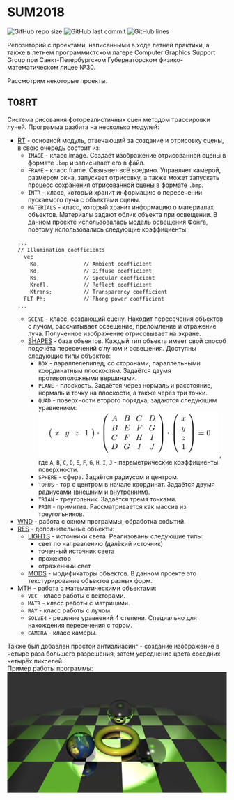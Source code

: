 # SUM2018

![GitHub repo size](https://img.shields.io/github/repo-size/derzhavin3016/SUM2018?style=plastic)
![GitHub last commit](https://img.shields.io/github/last-commit/derzhavin3016/SUM2018?color=red&style=plastic)
![GitHub lines](https://img.shields.io/tokei/lines/github/derzhavin3016/SUM2018?style=plastic)

Репозиторий с проектами, написанными в ходе летней практики, а также в летнем программистском лагере Computer Graphics Support Group при 
Санкт-Петербургском Губернаторском физико-математическом лицее
№30.  

Рассмотрим некоторые проекты. 

## T08RT

Система рисования фотореалистичных сцен методом трассировки лучей. Программа разбита на несколько модулей:
- [RT](https://github.com/derzhavin3016/SUM2018/tree/master/T08RT/RT) - основной модуль, отвечающий за создание и отрисовку сцены,
в свою очередь состоит из:
  - `IMAGE` - класс image. Создаёт изображение отрисованной сцены в формате `.bmp` и записывает его в файл.
  - `FRAME` - класс frame. Свзяывет всё воедино. Управляет камерой, размером окна, запускает отрисовку, а также может запускать процесс
  сохранения отрисованной сцены в формате `.bmp`.
  - `INTR` - класс, который хранит информацию о пересечении пускаемого луча с объектами сцены. 
  - `MATERIALS` - класс, который хранит информацию о материалах объектов. Материалы задают облик объекта при освещении. В данном проекте
  использовалась модель освещения Фонга, поэтому использовались следующие коэффициенты:
  ```
  ...
  // Illumination coefficients
    vec 
      Ka,              // Ambient coefficient
      Kd,              // Diffuse coefficient
      Ks,              // Specular coefficient
      Krefl,           // Reflect coefficient
      Ktrans;          // Transparency coefficient
    FLT Ph;            // Phong power coefficient
  ...
  ```
  - `SCENE` - класс, создающий сцену. Находит пересечения объектов с лучом, рассчитывает освещение, преломление и отражение луча.
  Полученное изображение отрисовывает на экране.
  - [SHAPES](https://github.com/derzhavin3016/SUM2018/tree/master/T08RT/RT/SHAPES) - база объектов. Каждый тип объекта имеет свой способ
  подсчёта пересечений с лучом и освещения. Доступны следующие типы объектов:
    - `BOX` -  параллелепипед, со сторонами, параллельными координатным плоскостям. Задаётся двумя противоположными вершинами.
    - `PLANE` - плоскость. Задаётся через нормаль и расстояние, нормаль и точку на плоскости, а также через три точки.
    - `QUAD` - поверхности второго порядка, задаются следующим уравнением:  
    ![QUAD_EQ](eq.png),  
    где `A`, `B`, `C`, `D`, `E`, `F`, `G`, `H`, `I`, `J` - параметрические коэффициенты поверхности.
    - `SPHERE` - сфера. Задаётся радиусом и центром.
    - `TORUS` - тор с центром в начале координат. Задаётся двумя радиусами (внешним и внутренним).
    - `TRIAN` - треугольник. Задаётся тремя точками.
    - `PRIM`  - примитив. Рассматривается как массив из треугольников.
- [WND](https://github.com/derzhavin3016/SUM2018/tree/master/T08RT/WND) - работа с окном программы, обработка событий. 
- [RES](https://github.com/derzhavin3016/SUM2018/tree/master/T08RT/RES) - дополнительные объекты:
  - [LIGHTS](https://github.com/derzhavin3016/SUM2018/tree/master/T08RT/RES/LIGHTS) - источники света. Реализованы следующие типы:
    - свет по направлению (далёкий источник)
    - точечный источник света
    - прожектор
    - отраженный свет
  - [MODS](https://github.com/derzhavin3016/SUM2018/tree/master/T08RT/RES/MODS) - модификаторы объектов. В данном проекте это текстурирование объектов разных форм.
- [MTH](https://github.com/derzhavin3016/SUM2018/tree/master/T08RT/MTH) - работа с математическими объектами:
  - `VEC` - класс работы с векторами.
  - `MATR` - класс работы с матрицами.
  - `RAY` - класс работы с лучом.
  - `SOLVE4` - решение уравнений 4 степени. Специально для нахождения пересечения с тором.
  - `CAMERA` - класс камеры.  
  
Также был добавлен простой антиалиасинг - создание изображение в четыре раза большего разрешения, затем усреднение цвета соседних четырёх пикселей.  
Пример работы программы:
![](DESKTOP.PNG)  

